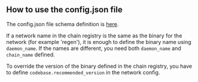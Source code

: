 ## How to use the config.json file

The config.json file schema definition is [here](config.schema.json).

If a network name in the chain registry is the same as the binary for the network (for example 'regen'),
it is enough to define the binary name using `daemon_name`. If the names are different, you need both
`daemon_name` and `chain_name` defined.

To override the version of the binary defined in the chain registry, you have to define `codebase.recommended_version`
in the network config.
